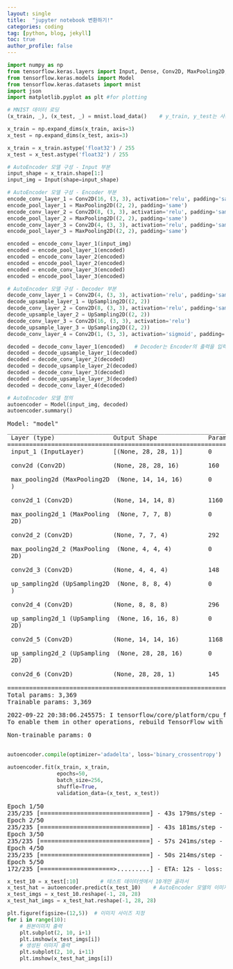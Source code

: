 ```yaml
---
layout: single
title:  "jupyter notebook 변환하기!"
categories: coding
tag: [python, blog, jekyll]
toc: true
author_profile: false
---
```


<head>
  <style>
    table.dataframe {
      white-space: normal;
      width: 100%;
      height: 240px;
      display: block;
      overflow: auto;
      font-family: Arial, sans-serif;
      font-size: 0.9rem;
      line-height: 20px;
      text-align: center;
      border: 0px !important;
    }

    table.dataframe th {
      text-align: center;
      font-weight: bold;
      padding: 8px;
    }

    table.dataframe td {
      text-align: center;
      padding: 8px;
    }

    table.dataframe tr:hover {
      background: #b8d1f3; 
    }

    .output_prompt {
      overflow: auto;
      font-size: 0.9rem;
      line-height: 1.45;
      border-radius: 0.3rem;
      -webkit-overflow-scrolling: touch;
      padding: 0.8rem;
      margin-top: 0;
      margin-bottom: 15px;
      font: 1rem Consolas, "Liberation Mono", Menlo, Courier, monospace;
      color: $code-text-color;
      border: solid 1px $border-color;
      border-radius: 0.3rem;
      word-break: normal;
      white-space: pre;
    }

  .dataframe tbody tr th:only-of-type {
      vertical-align: middle;
  }

  .dataframe tbody tr th {
      vertical-align: top;
  }

  .dataframe thead th {
      text-align: center !important;
      padding: 8px;
  }

  .page__content p {
      margin: 0 0 0px !important;
  }

  .page__content p > strong {
    font-size: 0.8rem !important;
  }

  </style>
</head>



```python
import numpy as np
from tensorflow.keras.layers import Input, Dense, Conv2D, MaxPooling2D, UpSampling2D
from tensorflow.keras.models import Model
from tensorflow.keras.datasets import mnist
import json
import matplotlib.pyplot as plt #for plotting

# MNIST 데이터 로딩
(x_train, _), (x_test, _) = mnist.load_data()    # y_train, y_test는 사용하지 않습니다.

x_train = np.expand_dims(x_train, axis=3)
x_test = np.expand_dims(x_test, axis=3)

x_train = x_train.astype('float32') / 255
x_test = x_test.astype('float32') / 255
```


```python
# AutoEncoder 모델 구성 - Input 부분
input_shape = x_train.shape[1:]
input_img = Input(shape=input_shape)

# AutoEncoder 모델 구성 - Encoder 부분
encode_conv_layer_1 = Conv2D(16, (3, 3), activation='relu', padding='same')
encode_pool_layer_1 = MaxPooling2D((2, 2), padding='same')
encode_conv_layer_2 = Conv2D(8, (3, 3), activation='relu', padding='same')
encode_pool_layer_2 = MaxPooling2D((2, 2), padding='same')
encode_conv_layer_3 = Conv2D(4, (3, 3), activation='relu', padding='same')
encode_pool_layer_3 = MaxPooling2D((2, 2), padding='same')

encoded = encode_conv_layer_1(input_img)
encoded = encode_pool_layer_1(encoded)
encoded = encode_conv_layer_2(encoded)
encoded = encode_pool_layer_2(encoded)
encoded = encode_conv_layer_3(encoded)
encoded = encode_pool_layer_3(encoded)

# AutoEncoder 모델 구성 - Decoder 부분
decode_conv_layer_1 = Conv2D(4, (3, 3), activation='relu', padding='same')
decode_upsample_layer_1 = UpSampling2D((2, 2))
decode_conv_layer_2 = Conv2D(8, (3, 3), activation='relu', padding='same')
decode_upsample_layer_2 = UpSampling2D((2, 2))
decode_conv_layer_3 = Conv2D(16, (3, 3), activation='relu')
decode_upsample_layer_3 = UpSampling2D((2, 2))
decode_conv_layer_4 = Conv2D(1, (3, 3), activation='sigmoid', padding='same')

decoded = decode_conv_layer_1(encoded)   # Decoder는 Encoder의 출력을 입력으로 받습니다.
decoded = decode_upsample_layer_1(decoded)
decoded = decode_conv_layer_2(decoded)
decoded = decode_upsample_layer_2(decoded)
decoded = decode_conv_layer_3(decoded)
decoded = decode_upsample_layer_3(decoded)
decoded = decode_conv_layer_4(decoded)

# AutoEncoder 모델 정의
autoencoder = Model(input_img, decoded)
autoencoder.summary()
```

<pre>
Model: "model"
_________________________________________________________________
 Layer (type)                Output Shape              Param #   
=================================================================
 input_1 (InputLayer)        [(None, 28, 28, 1)]       0         
                                                                 
 conv2d (Conv2D)             (None, 28, 28, 16)        160       
                                                                 
 max_pooling2d (MaxPooling2D  (None, 14, 14, 16)       0         
 )                                                               
                                                                 
 conv2d_1 (Conv2D)           (None, 14, 14, 8)         1160      
                                                                 
 max_pooling2d_1 (MaxPooling  (None, 7, 7, 8)          0         
 2D)                                                             
                                                                 
 conv2d_2 (Conv2D)           (None, 7, 7, 4)           292       
                                                                 
 max_pooling2d_2 (MaxPooling  (None, 4, 4, 4)          0         
 2D)                                                             
                                                                 
 conv2d_3 (Conv2D)           (None, 4, 4, 4)           148       
                                                                 
 up_sampling2d (UpSampling2D  (None, 8, 8, 4)          0         
 )                                                               
                                                                 
 conv2d_4 (Conv2D)           (None, 8, 8, 8)           296       
                                                                 
 up_sampling2d_1 (UpSampling  (None, 16, 16, 8)        0         
 2D)                                                             
                                                                 
 conv2d_5 (Conv2D)           (None, 14, 14, 16)        1168      
                                                                 
 up_sampling2d_2 (UpSampling  (None, 28, 28, 16)       0         
 2D)                                                             
                                                                 
 conv2d_6 (Conv2D)           (None, 28, 28, 1)         145       
                                                                 
=================================================================
Total params: 3,369
Trainable params: 3,369
</pre>
<pre>
2022-09-22 20:38:06.245575: I tensorflow/core/platform/cpu_feature_guard.cc:193] This TensorFlow binary is optimized with oneAPI Deep Neural Network Library (oneDNN) to use the following CPU instructions in performance-critical operations:  AVX2 AVX512F AVX512_VNNI FMA
To enable them in other operations, rebuild TensorFlow with the appropriate compiler flags.
</pre>
<pre>
Non-trainable params: 0
_________________________________________________________________
</pre>

```python
autoencoder.compile(optimizer='adadelta', loss='binary_crossentropy')

autoencoder.fit(x_train, x_train,
                epochs=50,
                batch_size=256,
                shuffle=True,
                validation_data=(x_test, x_test))
```

<pre>
Epoch 1/50
235/235 [==============================] - 43s 179ms/step - loss: 0.6885 - val_loss: 0.6877
Epoch 2/50
235/235 [==============================] - 43s 181ms/step - loss: 0.6869 - val_loss: 0.6859
Epoch 3/50
235/235 [==============================] - 57s 241ms/step - loss: 0.6848 - val_loss: 0.6835
Epoch 4/50
235/235 [==============================] - 50s 214ms/step - loss: 0.6819 - val_loss: 0.6802
Epoch 5/50
172/235 [====================>.........] - ETA: 12s - loss: 0.6785
</pre>

```python
x_test_10 = x_test[:10]       # 테스트 데이터셋에서 10개만 골라서
x_test_hat = autoencoder.predict(x_test_10)    # AutoEncoder 모델의 이미지 복원생성
x_test_imgs = x_test_10.reshape(-1, 28, 28)
x_test_hat_imgs = x_test_hat.reshape(-1, 28, 28)

plt.figure(figsize=(12,5))  # 이미지 사이즈 지정
for i in range(10):  
    # 원본이미지 출력
    plt.subplot(2, 10, i+1)
    plt.imshow(x_test_imgs[i])
    # 생성된 이미지 출력
    plt.subplot(2, 10, i+11)
    plt.imshow(x_test_hat_imgs[i])
```

